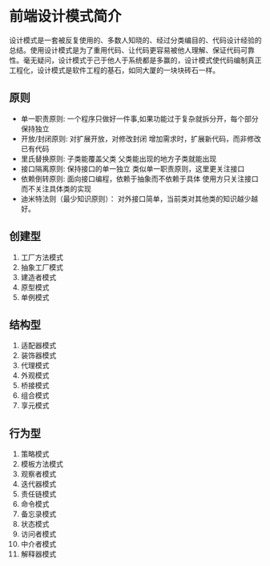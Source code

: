 # 前端设计模式简介

设计模式是一套被反复使用的、多数人知晓的、经过分类编目的、代码设计经验的总结。使用设计模式是为了重用代码、让代码更容易被他人理解、保证代码可靠性。毫无疑问，设计模式于己于他人于系统都是多赢的，设计模式使代码编制真正工程化，设计模式是软件工程的基石，如同大厦的一块块砖石一样。
## 原则

- 单一职责原则: 一个程序只做好一件事,如果功能过于复杂就拆分开，每个部分保持独立
- 开放/封闭原则: 对扩展开放，对修改封闭  增加需求时，扩展新代码，而非修改已有代码
- 里氏替换原则: 子类能覆盖父类  父类能出现的地方子类就能出现
- 接口隔离原则: 保持接口的单一独立 类似单一职责原则，这里更关注接口
- 依赖倒转原则: 面向接口编程，依赖于抽象而不依赖于具体 使用方只关注接口而不关注具体类的实现
- 迪米特法则（最少知识原则）： 对外接口简单，当前类对其他类的知识越少越好。

## 创建型

1. 工厂方法模式
2.  抽象工厂模式
3.  建造者模式
4.   原型模式
5.    单例模式


## 结构型
1. 适配器模式
2. 装饰器模式
3. 代理模式
4. 外观模式
5. 桥接模式
6. 组合模式
7. 享元模式

## 行为型

1. 策略模式
2. 模板方法模式
3. 观察者模式
4. 迭代器模式
5. 责任链模式
6. 命令模式
7. 备忘录模式
8. 状态模式
9. 访问者模式
10. 中介者模式
11. 解释器模式
